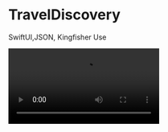# TravelDiscovery
SwiftUI,JSON, Kingfisher Use

![caption](https://github.com/m-333/TravelDiscovery/tree/main/screenshots/demo.mov)

